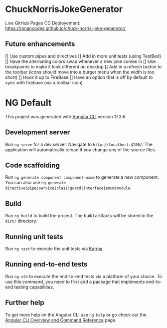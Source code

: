 # ChuckNorrisJokeGenerator

Live GitHub Pages CD Deployement:  
https://ronancodes.github.io/chuck-norris-joke-generator/

## Future enhancements

[] Use custom pipes and directives
[] Add in more unit tests (using TestBed)
[] Have the alternating colors swap whenever a new joke comes in
[] Use breakpoints to make it look different on desktop
[] Add in a refresh button to the toolbar (icons should move into a burger menu when the width is too short)
[] Hook it up to FireBase
[] Have an option that is off by default to sync with firebase (via a toolbar icon)

# NG Default

This project was generated with [Angular CLI](https://github.com/angular/angular-cli) version 17.3.6.

## Development server

Run `ng serve` for a dev server. Navigate to `http://localhost:4200/`. The application will automatically reload if you change any of the source files.

## Code scaffolding

Run `ng generate component component-name` to generate a new component. You can also use `ng generate directive|pipe|service|class|guard|interface|enum|module`.

## Build

Run `ng build` to build the project. The build artifacts will be stored in the `dist/` directory.

## Running unit tests

Run `ng test` to execute the unit tests via [Karma](https://karma-runner.github.io).

## Running end-to-end tests

Run `ng e2e` to execute the end-to-end tests via a platform of your choice. To use this command, you need to first add a package that implements end-to-end testing capabilities.

## Further help

To get more help on the Angular CLI use `ng help` or go check out the [Angular CLI Overview and Command Reference](https://angular.io/cli) page.

